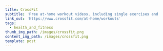 ```yaml
---
title: CrossFit
subtitle: 'Free at-home workout videos, including single exercises and drills'
link_out: 'https://www.crossfit.com/at-home/workouts'
tags:
  - health_and_fitness
thumb_img_path: /images/crossfit.png
content_img_path: /images/crossfit.png
template: post
---
```


